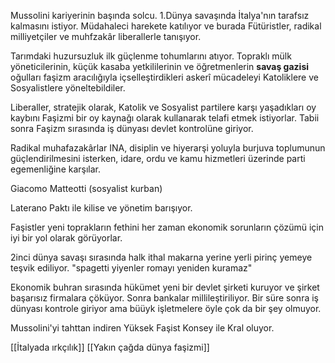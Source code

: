 Mussolini kariyerinin başında solcu. 1.Dünya savaşında İtalya'nın tarafsız kalmasını istiyor. Müdahaleci harekete katılıyor ve burada Fütüristler, radikal milliyetçiler ve muhfzakâr liberallerle tanışıyor.

Tarımdaki huzursuzluk ilk güçlenme tohumlarını atıyor. Topraklı mülk yöneticilerinin, küçük kasaba yetkililerinin ve öğretmenlerin **savaş gazisi** oğulları faşizm aracılığıyla içselleştirdikleri askerî mücadeleyi Katoliklere ve Sosyalistlere yöneltebildiler.

Liberaller, stratejik olarak, Katolik ve Sosyalist partilere karşı yaşadıkları oy kaybını Faşizmi bir oy kaynağı olarak kullanarak telafi etmek istiyorlar. Tabii sonra Faşizm sırasında iş dünyası devlet kontrolüne giriyor.

Radikal muhafazakârlar INA, disiplin ve hiyerarşi yoluyla burjuva toplumunun güçlendirilmesini isterken, idare, ordu ve kamu hizmetleri üzerinde parti egemenliğine karşılar.

Giacomo Matteotti (sosyalist kurban)

Laterano Paktı ile kilise ve yönetim barışıyor.

Faşistler yeni toprakların fethini her zaman ekonomik sorunların çözümü için iyi bir yol olarak görüyorlar.

2inci dünya savaşı sırasında halk ithal makarna yerine yerli pirinç yemeye teşvik ediliyor. "spagetti yiyenler romayı yeniden kuramaz"

Ekonomik buhran sırasında hükümet yeni bir devlet şirketi kuruyor ve şirket başarısız firmalara çöküyor. Sonra bankalar millileştiriliyor. Bir süre sonra iş dünyası kontrole giriyor ama büüyk işletmelere öyle çok da bir şey olmuyor.

Mussolini'yi tahttan indiren Yüksek Faşist Konsey ile Kral oluyor.

[[İtalyada ırkçılık]]
[[Yakın çağda dünya faşizmi]]
